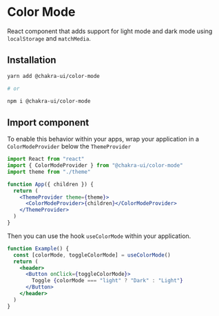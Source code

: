 # Color Mode

React component that adds support for light mode and dark mode using
`localStorage` and `matchMedia`.

## Installation

```sh
yarn add @chakra-ui/color-mode

# or

npm i @chakra-ui/color-mode
```

## Import component

To enable this behavior within your apps, wrap your application in a
`ColorModeProvider` below the `ThemeProvider`

```jsx live=false
import React from "react"
import { ColorModeProvider } from "@chakra-ui/color-mode"
import theme from "./theme"

function App({ children }) {
  return (
    <ThemeProvider theme={theme}>
      <ColorModeProvider>{children}</ColorModeProvider>
    </ThemeProvider>
  )
}
```

Then you can use the hook `useColorMode` within your application.

```jsx
function Example() {
  const [colorMode, toggleColorMode] = useColorMode()
  return (
    <header>
      <Button onClick={toggleColorMode}>
        Toggle {colorMode === "light" ? "Dark" : "Light"}
      </Button>
    </header>
  )
}
```
